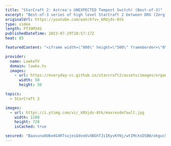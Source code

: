 ```yaml
---
title: "StarCraft 2: Astrea's UNEXPECTED Tempest Switch! (Best-of-3)"
excerpt: "Best-of-3 series of high level StarCraft 2 between DRG (Zerg) and Astrea (Protoss). In this SC2 match it's almost as if DRG decides to focus on making StarCraft: Brood War units only, as he really doesn't play any units that were added with the introduction of Wings of Liberty and StarCraft 2 overall."
originalUrl: https://youtube.com/watch?v=_kRUjds-8tk
type: video
length: PT39M34S
publishedDateTime: 2023-07-29T10:57:17Z
heat: 85

featuredContent: "<iframe width=\"800\" height=\"500\" frameborder=\"0\" src=\"https://www.youtube.com/embed/_kRUjds-8tk\" allow=\"accelerometer; autoplay; encrypted-media; gyroscope; picture-in-picture\" allowfullscreen></iframe>"

provider:
  name: LowkoTV
  domain: lowko.tv
  images:
    - url: https://everyday-cc.github.io/starcraft2/assets/images/organizations/lowko.tv-50x50.jpg
      width: 50
      height: 50

topics:
  - StarCraft 2

images:
  - url: https://i.ytimg.com/vi/_kRUjds-8tk/maxresdefault.jpg
    width: 1280
    height: 720
    isCached: true

secured: "Baasuna8U6e4G4RTsujeiGdxeOvXBGhTJiIKyvKYNj/wtIMcXsDSBW/okguc5GHns1l6/IY8f4vZJePiA5AzPOpFjOjlKcU6xZ/o7SlpmYfDRVLtXbxnTwMagojbtTi2nGViBgpGSarM4VYI8H+SBw47wUux6Glg7VHuJs+xgrrjICibTgRST1McNi8xEURUEdjMzAr7iPOHmnktuGETkQITa+7ZoTySd52tFh0iayE5T23rZaRKkUdxDRySCU4UOurlvS4iH2iWbeqFjGDu4nPcBBjTEzDti8M+kOPkURE7HUXqnR7dk6cKa7tiA5jfcvCgeuhmfUZ2m6Y6SipAIzVQder8e+uOhw1REsqZRAuIF3W7GpB9rMnh/3wIwmf1ordRwX66kIL7V1yNOw0PquwxNprqfiGbQiUnHX9EoYs=;2981OSfrSFehL40v8TGUrA=="
---
```


